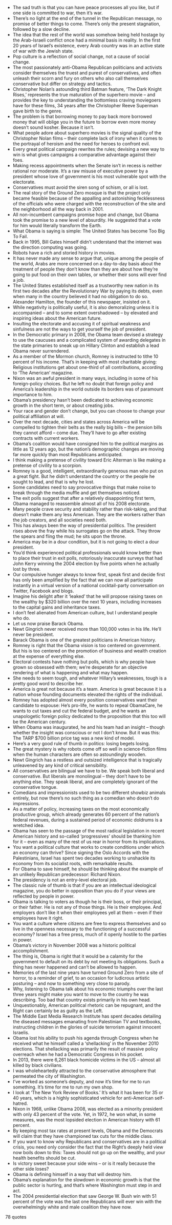  - The sad truth is that you can have peace processes all you like, but if one side is committed to war, then it’s war.
 - There’s no light at the end of the tunnel in the Republican message, no promise of better things to come. There’s only the present stagnation, followed by a slow decline.
 - The idea that the rest of the world was somehow being held hostage by the Arab-Israeli conflict once had a minimal basis in reality. In the first 20 years of Israel’s existence, every Arab country was in an active state of war with the Jewish state.
 - Pop culture is a reflection of social change, not a cause of social change.
 - The most passionately anti-Obama Republican politicians and activists consider themselves the truest and purest of conservatives, and often unleash their scorn and fury on others who also call themselves conservative but differ on strategy and tactics.
 - Christopher Nolan’s astounding third Batman feature, ‘The Dark Knight Rises,’ represents the true maturation of the superhero movie – and provides the key to understanding the bottomless craving moviegoers have for these films, 34 years after the Christopher Reeve Superman gave birth to the genre.
 - The problem is that borrowing money to pay back more borrowed money that will oblige you in the future to borrow even more money doesn’t sound kosher. Because it isn’t.
 - What people adore about superhero movies is the signal quality of the Christopher Nolan films – their complete lack of irony when it comes to the portrayal of heroism and the need for heroes to confront evil.
 - Every great political campaign rewrites the rules; devising a new way to win is what gives campaigns a comparative advantage against their foes.
 - Making recess appointments when the Senate isn’t in recess is neither rational nor moderate. It’s a raw misuse of executive power by a president whose love of government is his most vulnerable spot with the electorate.
 - Conservatives must avoid the siren song of schism, or all is lost.
 - The real story of the Ground Zero mosque is that the project only became feasible because of the appalling and astonishing fecklessness of the officials who were charged with the reconstruction of the site and the neighborhood all the way back in 2001.
 - All non-incumbent campaigns promise hope and change, but Obama took the promise to a new level of absurdity. He suggested that a vote for him would literally transform the Earth.
 - What Obama is saying is simple: The United States has become Too Big To Fail.
 - Back in 1995, Bill Gates himself didn’t understand that the internet was the direction computing was going.
 - Robots have a rich and storied history in movies.
 - It has never made any sense to argue that, unique among the people of the world, Arabs are more concerned on a day-to-day basis about the treatment of people they don’t know than they are about how they’re going to put food on their own tables, or whether their sons will ever find a job.
 - The United States established itself as a trustworthy new nation in its first two decades after the Revolutionary War by paying its debts, even when many in the country believed it had no obligation to do so. Alexander Hamilton, the founder of this newspaper, insisted on it.
 - While negativity is politically useful, it is also demoralizing unless it is accompanied – and to some extent overshadowed – by elevated and inspiring ideas about the American future.
 - Insulting the electorate and accusing it of spiritual weakness and sinfulness are not the ways to get yourself the job of president.
 - In the Democratic primary in 2008, the Obama team devised a strategy to use the caucuses and a complicated system of awarding delegates in the state primaries to sneak up on Hillary Clinton and establish a lead Obama never surrendered.
 - As a member of the Mormon church, Romney is instructed to tithe 10 percent of his income. That’s in keeping with most charitable giving: Religious institutions get about one-third of all contributions, according to ‘The American’ magazine.
 - Nixon was an awful president in many ways, including in some of his foreign-policy choices. But he left no doubt that foreign policy and America’s leadership in the world outside its borders was of paramount importance to him.
 - Obama’s presidency hasn’t been dedicated to achieving economic growth in the short term, or about creating jobs.
 - Your race and gender don’t change, but you can choose to change your political affiliation at will.
 - Over the next decade, cities and states across America will be compelled to tighten their belts as the really big bills – the pension bills they cannot afford – come due. They’ll have to go after existing contracts with current workers.
 - Obama’s coalition would have consigned him to the political margins as little as 12 years ago, but the nation’s demographic changes are moving far more quickly than most Republicans anticipated.
 - I think making a pretense of civility toward Eric Alterman is like making a pretense of civility to a scorpion.
 - Romney is a good, intelligent, extraordinarily generous man who put on a great fight. But he didn’t understand the country or the people he sought to lead, and that is why he lost.
 - Some candidates need to say provocative things that make noise to break through the media muffle and get themselves noticed.
 - The exit polls suggest that after a relatively disappointing first term, Obama managed to reassemble almost all of his 2008 electorate.
 - Many people crave security and stability rather than risk-taking, and that doesn’t make them any less American. They are the workers rather than the job creators, and all societies need both.
 - This has always been the way of presidential politics. The president rises above the fray while his surrogates go on the attack. They throw the spears and fling the mud; he sits upon the throne.
 - America may be in a dour condition, but it is not going to elect a dour president.
 - You’d think experienced political professionals would know better than to place their trust in exit polls, notoriously inaccurate surveys that had John Kerry winning the 2004 election by five points when he actually lost by three.
 - Our compulsive hunger always to know first, speak first and decide first has only been amplified by the fact that we can now all participate instantly in a virtual version of a national cocktail-party conversation on Twitter, Facebook and blogs.
 - Imagine his delight after it ‘leaked’ that he will propose raising taxes on the wealthy by $320 billion over the next 10 years, including increases to the capital gains and inheritance taxes.
 - I don’t feel alienated from American culture, but I understand people who do.
 - Let us now praise Barack Obama.
 - Newt Gingrich never received more than 100,000 votes in his life. He’ll never be president.
 - Barack Obama is one of the greatest politicians in American history.
 - Romney is right that the Obama vision is too centered on government. But his is too centered on the promotion of business and wealth creation at the expense of everything else.
 - Electoral contests have nothing but polls, which is why people have grown so obsessed with them; we’re desperate for an objective rendering of what is happening and what may happen.
 - She needs to seem tough, and whatever Hillary’s weaknesses, tough is a pretty good word to describe her.
 - America is great not because it’s a team. America is great because it is a nation whose founding documents elevated the rights of the individual.
 - Romney has adopted almost every position conservatives want their candidate to espouse: He’s pro-life, he wants to repeal ObamaCare, he wants to cut taxes and cut the federal budget, and he wants an unapologetic foreign policy dedicated to the proposition that this too will be the American century.
 - When Obama was inaugurated, he and his team had an insight – though whether the insight was conscious or not I don’t know. But it was this: The TARP $700 billion price tag was a new kind of model.
 - Here’s a very good rule of thumb in politics: losing begets losing.
 - The great mystery is why robots come off so well in science-fiction films when the human characters are often so astoundingly wooden.
 - Newt Gingrich has a restless and outsized intelligence that is tragically unleavened by any kind of critical sensibility.
 - All conservatives are bilingual we have to be. We speak both liberal and conservative. But liberals are monolingual – they don’t have to be anything else. They speak liberal, and are completely ignorant of the conservative tongue.
 - Comedians and impressionists used to be two different showbiz animals entirely, but now there’s no such thing as a comedian who doesn’t do impressions.
 - As a matter of policy, increasing taxes on the most economically productive group, which already generates 60 percent of the nation’s federal revenues, during a sustained period of economic doldrums is a wretched idea.
 - Obama has seen to the passage of the most radical legislation in recent American history and so-called ‘progressives’ should be thanking him for it – even as many of the rest of us rear in horror from its implications.
 - You want a political culture that works to create conditions under which an economy can thrive? Since signing the Oslo Accords with the Palestinians, Israel has spent two decades working to unshackle its economy from its socialist roots, with remarkable results.
 - For Obama to save himself, he should be thinking about the example of an unlikely Republican predecessor: Richard Nixon.
 - The presidency is not an entry-level electoral job.
 - The classic rule of thumb is that if you are an intellectual ideological magazine, you do better in opposition than you do if your views are reflected by people in power.
 - Obama is talking to voters as though he is their boss, or their principal, or their father. He is not any of those things. He is their employee. And employers don’t like it when their employees yell at them – even if their employees have it right.
 - You want a culture where citizens are free to express themselves and so live in the openness necessary to the functioning of a successful economy? Israel has a free press, much of it openly hostile to the parties in power.
 - Obama’s victory in November 2008 was a historic political accomplishment.
 - The thing is, Obama is right that it would be a calamity for the government to default on its debt by not meeting its obligations. Such a thing has never happened and can’t be allowed to happen.
 - Memories of the last nine years have turned Ground Zero from a site of horror, to a reminder of grief, to an occasion for ludicrous artistic posturing – and now to something very close to parody.
 - Why, listening to Obama talk about his economic triumphs over the last three years might make you want to move to the country he was describing. Too bad that country exists primarily in his own head.
 - Unquestionably, American political rhetoric can be repugnant, and the Right can certainly be as guilty as the Left.
 - The Middle East Media Research Institute has spent decades detailing the diseased messages emanating from Palestinian TV and textbooks, instructing children in the glories of suicide terrorism against innocent Israelis.
 - Obama lost his ability to push his agenda through Congress when he received what he himself called a ‘shellacking’ in the November 2010 elections. That shellacking was primarily the result of massive policy overreach when he had a Democratic Congress in his pocket.
 - In 2013, there were 6,261 black homicide victims in the US – almost all killed by black civilians.
 - I was wholeheartedly attracted to the conservative atmosphere that permeated the city of Washington.
 - I’ve worked as someone’s deputy, and now it’s time for me to run something. It’s time for me to run my own shop.
 - I look at ‘The New York Review of Books.’ It’s what it has been for 35 or 40 years, which is a highly sophisticated vehicle for anti-American self-hatred.
 - Nixon in 1968, unlike Obama 2008, was elected as a minority president with only 43 percent of the vote. Yet, in 1972, he won what, in some measures, was the most lopsided election in American history with 61 percent.
 - By keeping most tax rates at present levels, Obama and the Democrats will claim that they have championed tax cuts for the middle class.
 - If you want to know why Republicans and conservatives are in a political crisis, you need only consider the fact that the Right’s deeply held view now boils down to this: Taxes should not go up on the wealthy, and your health benefits should be cut.
 - Is victory sweet because your side wins – or is it really because the other side loses?
 - Obama is defining himself in a way that will destroy him.
 - Obama’s explanation for the slowdown in economic growth is that the public sector is hurting, and that’s where Washington must step in and act.
 - The 2004 presidential election that saw George W. Bush win with 51 percent of the vote was the last one Republicans will ever win with the overwhelmingly white and male coalition they have now.

78 quotes
